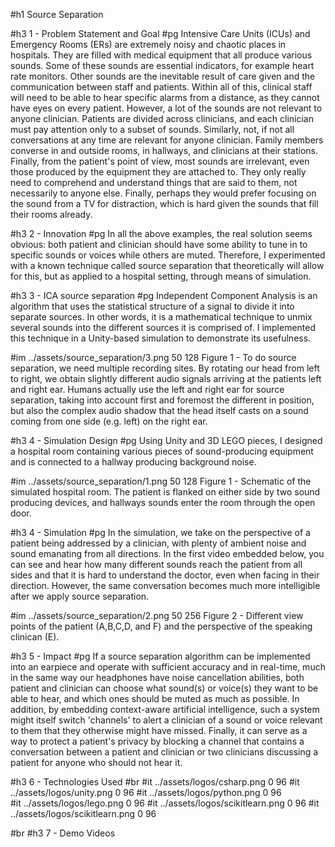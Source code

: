 #h1 Source Separation

#h3 1 - Problem Statement and Goal
#pg Intensive Care Units (ICUs) and Emergency Rooms (ERs) are extremely noisy and chaotic places in hospitals. They are filled with medical equipment that all produce various sounds. Some of these sounds are essential indicators, for example heart rate monitors. Other sounds are the inevitable result of care given and the communication between staff and patients. Within all of this, clinical staff will need to be able to hear specific alarms from a distance, as they cannot have eyes on every patient. However, a lot of the sounds are not relevant to anyone clinician. Patients are divided across clinicians, and each clinician must pay attention only to a subset of sounds. Similarly, not, if not all conversations at any time are relevant for anyone clinician. Family members converse in and outside rooms, in hallways, and clinicians at their stations. Finally, from the patient's point of view, most sounds are irrelevant, even those produced by the equipment they are attached to. They only really need to comprehend and understand things that are said to them, not necessarily to anyone else. Finally, perhaps they would prefer focusing on the sound from a TV for distraction, which is hard given the sounds that fill their rooms already. 

#h3 2 - Innovation
#pg In all the above examples, the real solution seems obvious: both patient and clinician should have some ability to tune in to specific sounds or voices while others are muted. Therefore, I experimented with a known technique called source separation that theoretically will allow for this, but as applied to a hospital setting, through means of simulation.

#h3 3 - ICA source separation 
#pg Independent Component Analysis is an algorithm that uses the statistical structure of a signal to divide it into separate sources. In other words, it is a mathematical technique to unmix several sounds into the different sources it is comprised of. I implemented this technique in a Unity-based simulation to demonstrate its usefulness. 

#im ../assets/source_separation/3.png 50 128 Figure 1 - To do source separation, we need multiple recording sites. By rotating our head from left to right, we obtain slightly different audio signals arriving at the patients left and right ear. Humans actually use the left and right ear for source separation, taking into account first and foremost the different in position, but also the complex audio shadow that the head itself casts on a sound coming from one side (e.g. left) on the right ear. 

#h3 4 - Simulation Design
#pg Using Unity and 3D LEGO pieces, I designed a hospital room containing various pieces of sound-producing equipment and is connected to a hallway producing background noise. 

#im ../assets/source_separation/1.png 50 128 Figure 1 - Schematic of the simulated hospital room. The patient is flanked on either side by two sound producing devices, and hallways sounds enter the room through the open door. 

#h3 4 - Simulation
#pg In the simulation, we take on the perspective of a patient being addressed by a clinician, with plenty of ambient noise and sound emanating from all directions. In the first video embedded below, you can see and hear how many different sounds reach the patient from all sides and that it is hard to understand the doctor, even when facing in their direction. However, the same conversation becomes much more intelligible after we apply source separation. 

#im ../assets/source_separation/2.png 50 256 Figure 2 - Different view points of the patient (A,B,C,D, and F) and the perspective of the speaking clinican (E). 

#h3 5 - Impact
#pg If a source separation algorithm can be implemented into an earpiece and operate with sufficient accuracy and in real-time, much in the same way our headphones have noise cancellation abilities, both patient and clinician can choose what sound(s) or voice(s) they want to be able to hear, and which ones should be muted as much as possible. In addition, by embedding context-aware artificial intelligence, such a system might itself switch 'channels' to alert a clinician of a sound or voice relevant to them that they otherwise might have missed. Finally, it can serve as a way to protect a patient's privacy by blocking a channel that contains a conversation between a patient and clinician or two clinicians discussing a patient for anyone who should not hear it. 

#h3 6 - Technologies Used
#br 
#it ../assets/logos/csharp.png 0 96 
#it ../assets/logos/unity.png 0 96 
#it ../assets/logos/python.png 0 96  
#it ../assets/logos/lego.png 0 96 
#it ../assets/logos/scikitlearn.png 0 96 
#it ../assets/logos/scikitlearn.png 0 96 

#br 
#h3 7 - Demo Videos



